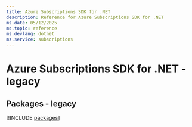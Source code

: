```yaml
---
title: Azure Subscriptions SDK for .NET
description: Reference for Azure Subscriptions SDK for .NET
ms.date: 05/12/2025
ms.topic: reference
ms.devlang: dotnet
ms.service: subscriptions
---
```

# Azure Subscriptions SDK for .NET - legacy
## Packages - legacy
[!INCLUDE [packages](subscriptions-index.md)]